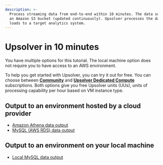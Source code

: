 ```yaml
---
description: >-
  Process streaming data from end-to-end within 10 minutes. The data source is
  an Amazon S3 bucket (updated continuously). Upsolver processes the data and
  loads to a target analytics system.
---
```


# Upsolver in 10 minutes

You have multiple options for this tutorial. The local machine option does not require you to have access to an AWS environment.

To help you get started with Upsolver, you can try it out for free. You can choose between  [**Community**](https://app.upsolver.com/signup/free) and [**Upsolver Dedicated Compute**](https://app.upsolver.com/signup) subscriptions. Both options give you free Upsolver units \(UUs\), units of processing capability per hour based on VM instance type.

## Output to an environment hosted by a cloud provider

* [Amazon Athena data output](amazon-athena-output-option.md)
* [MySQL \(AWS RDS\) data output](mysql-aws-rds-data-output.md)

## Output to an environment on your local machine

* [Local MySQL data output](mysql-data-output-option.md)

